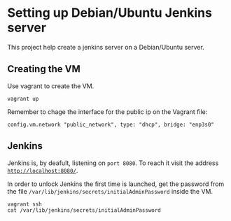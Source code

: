 # Setting up Debian/Ubuntu Jenkins server
This project help create a jenkins server on a Debian/Ubuntu server.

## Creating the VM
Use vagrant to create the VM.

    vagrant up

Remember to chage the interface for the public ip on the Vagrant file:

    config.vm.network "public_network", type: "dhcp", bridge: "enp3s0"

## Jenkins
Jenkins is, by deafult, listening on `port 8080`. 
To reach it visit the address [`http://localhost:8080/`](http://localhost:8080/).

In order to unlock Jenkins the first time is launched, get the password from the file `/var/lib/jenkins/secrets/initialAdminPassword` inside the VM.

    vagrant ssh
    cat /var/lib/jenkins/secrets/initialAdminPassword
